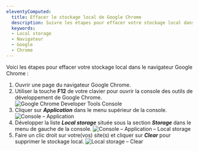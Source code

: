 ```yaml
---
eleventyComputed:
  title: Effacer le stockage local de Google Chrome
  description: Suivre les étapes pour effacer votre stockage local dans le navigateur Google Chrome.
  keywords:
  - Local storage
  - Navigateur
  - Google
  - Chrome
---
```

Voici les étapes pour effacer votre stockage local dans le navigateur Google Chrome :

1. Ouvrir une page du navigateur Google Chrome.
1. Utiliser la touche **F12** de votre clavier pour ouvrir la console des outils de développement de Google Chrome.
![Google Chrome Developer Tools Console](https://cdnweb.devolutions.net/docs/docs_en_kb_KB4759.png)
1. Cliquer sur ***Application*** dans le menu supérieur de la console.
![Console – Application](https://cdnweb.devolutions.net/docs/docs_en_kb_KB4760.png)
1. Développer la liste ***Local storage*** située sous la section ***Storage*** dans le menu de gauche de la console.
![Console – Application – Local storage](https://cdnweb.devolutions.net/docs/docs_en_kb_KB4761.png)
1. Faire un clic droit sur votre(vos) site(s) et cliquer sur ***Clear*** pour supprimer le stockage local.
![Local storage – Clear](https://cdnweb.devolutions.net/docs/docs_en_kb_KB4762.png)
